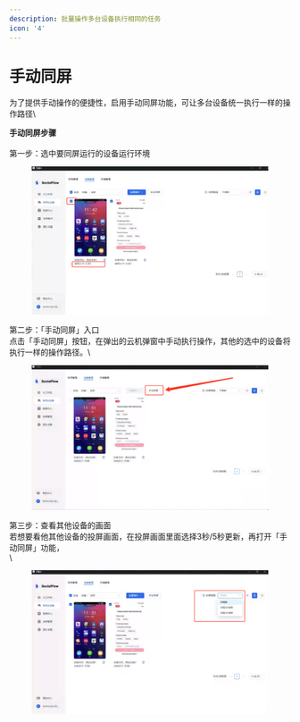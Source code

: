 ```yaml
---
description: 批量操作多台设备执行相同的任务
icon: '4'
---
```


# 手动同屏

为了提供手动操作的便捷性，启用手动同屏功能，可让多台设备统一执行一样的操作路径\


**手动同屏步骤**\
\
第一步：选中要同屏运行的设备运行环境

<figure><img src="../.gitbook/assets/image (1).png" alt=""><figcaption></figcaption></figure>

第二步：「手动同屏」入口\
点击「手动同屏」按钮，在弹出的云机弹窗中手动执行操作，其他的选中的设备将执行一样的操作路径。\


<figure><img src="../.gitbook/assets/image (10).png" alt=""><figcaption></figcaption></figure>



第三步：查看其他设备的画面\
若想要看他其他设备的投屏画面，在投屏画面里面选择3秒/5秒更新，再打开「手动同屏」功能，\
\


<figure><img src="../.gitbook/assets/image (11).png" alt=""><figcaption></figcaption></figure>
